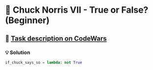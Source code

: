 # 📝 Chuck Norris VII - True or False? (Beginner)

## 🔗 [Task description on CodeWars](https://www.codewars.com/kata/570669d8cb7293a2d1001473)

### 💡 Solution

```python
if_chuck_says_so = lambda: not True
```
